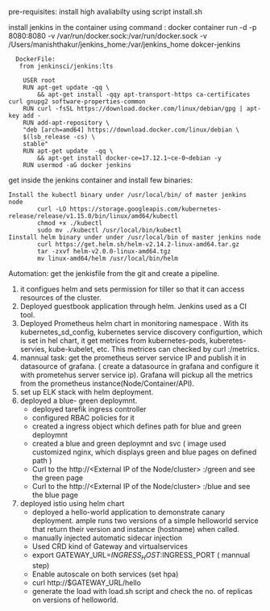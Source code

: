 

pre-requisites: 
install high avaliabilty using script install.sh

install  jenkins in the container using command : 
      docker container run -d -p 8080:8080 -v /var/run/docker.sock:/var/run/docker.sock  -v /Users/manishthakur/jenkins_home:/var/jenkins_home dokcer-jenkins

      DockerFile:
       from jenkinsci/jenkins:lts
  
        USER root
        RUN apt-get update -qq \
            && apt-get install -qqy apt-transport-https ca-certificates curl gnupg2 software-properties-common
        RUN curl -fsSL https://download.docker.com/linux/debian/gpg | apt-key add -
        RUN add-apt-repository \
        "deb [arch=amd64] https://download.docker.com/linux/debian \
        $(lsb_release -cs) \
        stable"
        RUN apt-get update  -qq \
            && apt-get install docker-ce=17.12.1~ce-0~debian -y
        RUN usermod -aG docker jenkins

get inside the jenkins container and install  few binaries:

    Install the kubectl binary under /usr/local/bin/ of master jenkins node
            curl -LO https://storage.googleapis.com/kubernetes-release/release/v1.15.0/bin/linux/amd64/kubectl
            chmod +x ./kubectl
            sudo mv ./kubectl /usr/local/bin/kubectl
    Iinstall helm binary under under /usr/local/bin of master jenkins node
            curl https://get.helm.sh/helm-v2.14.2-linux-amd64.tar.gz
            tar -zxvf helm-v2.0.0-linux-amd64.tgz
            mv linux-amd64/helm /usr/local/bin/helm 


Automation: get the jenkisfile from the  git and create a pipeline.

1) it configues helm and sets permission for tiller so that it can access resources of the cluster.  
2) Deployed guestbook application through helm.  Jenkins used as a CI tool.
3) Deployed Prometheus helm chart in monitoring namespace . With its  kubernetes_sd_config, kubernetes service discovery configurtion, which is set in hel chart, it get
   metrices from kubernetes-pods, kuberetes-servies, kube-kubelet,  etc. This metrices can  checked by  curl <node-ip>:<prometheus-port>/metrics. 
4) mannual task: get  the prometheus server service IP and publish  it in datasource of grafana. ( create  a datasource in grafana and configure it with prometehus 
   server service ip). Grafana will  pickup  all the  metrics from the  prometheus  instance(Node/Container/API).
5) set up ELK stack with  helm deployment.
6) deployed a blue- green deploymnt.
   -  deployed tarefik ingress controller
   -  configured RBAC policies for it
   -  created a ingress object which defines path for blue and green deploymnt
   -  created a blue and green deploymnt and svc ( image used customized nginx, which displays green and blue pages on defined path ) 
   -  Curl to the http://<External IP of the Node/cluster> :<node-port-of traefik-ing>/green and see the green page
   -  Curl to the http://<External IP of the Node/cluster> :<node-port-of traefik-ing>/blue and see the blue page
7) deployed istio using helm chart
   -  deployed a hello-world application  to demonstrate canary deployment. ample runs two versions of a simple helloworld service
        that return their version and instance (hostname) when called.
   -  manually injected automatic sidecar injection  
   -  Used CRD kind of Gateway and virtualservices 
   -  export GATEWAY_URL=$INGRESS_HOST:$INGRESS_PORT ( mannual step)
   -  Enable autoscale on both services (set hpa)
   -  curl http://$GATEWAY_URL/hello
   -  generate the  load with load.sh  script and check  the no. of replicas on versions of helloworld.


